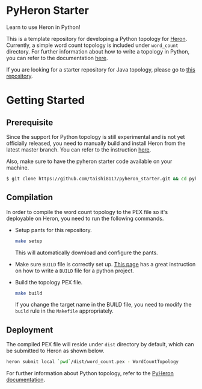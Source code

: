 # PyHeron Starter

Learn to use Heron in Python!

This is a template repository for developing a Python topology for [Heron](https://github.com/twitter/heron).
Currently, a simple word count topology is included under `word_count` directory. For further information about how to write a topology in Python, you can refer to the documentation [here](http://twitter.github.io/heron/docs/developers/python/topologies/). 

If you are looking for a starter repository for Java topology, please go to [this repository](https://github.com/kramasamy/heron-starter).

<a name="getting-started"></a>

# Getting Started

## Prerequisite

Since the support for Python topology is still experimental and is not yet officially released, you need to manually build and install Heron from the latest master branch. You can refer to the instruction [here](http://twitter.github.io/heron/docs/developers/compiling/compiling/).

Also, make sure to have the pyheron starter code available on your machine. 

```bash
$ git clone https://github.com/taishi8117/pyheron_starter.git && cd pyheron_starter
```

## Compilation
In order to compile the word count topology to the PEX file so 
it's deployable on Heron, you need to run the following commands.  

* Setup pants for this repository.

  ```bash
  make setup
  ```

  This will automatically download and configure the pants.

* Make sure `BUILD` file is correctly set up. 
[This page](https://pantsbuild.github.io/python-readme.html) has a great instruction on 
how to write a `BUILD` file for a python project.

* Build the topology PEX file.

  ```bash
  make build
  ```

  If you change the target name in the BUILD file, you need to modify the `build` rule in
  the `Makefile` appropriately.

## Deployment
The compiled PEX file will reside under `dist` directory by default, which can be
submitted to Heron as shown below. 

  ```bash
  heron submit local `pwd`/dist/word_count.pex - WordCountTopology
  ```

For further information about Python topology, refer to the [PyHeron documentation](http://twitter.github.io/heron/docs/developers/python/topologies/).

